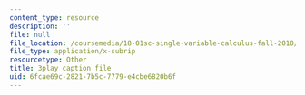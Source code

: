 ```yaml
---
content_type: resource
description: ''
file: null
file_location: /coursemedia/18-01sc-single-variable-calculus-fall-2010/6fcae69c28217b5c7779e4cbe6820b6f_hjZhPczMkL4.srt
file_type: application/x-subrip
resourcetype: Other
title: 3play caption file
uid: 6fcae69c-2821-7b5c-7779-e4cbe6820b6f
---
```

